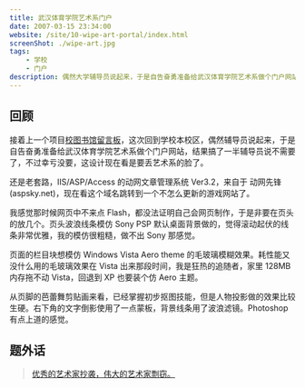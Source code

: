 ```yaml
---
title: 武汉体育学院艺术系门户
date: 2007-03-15 23:34:00
website: /site/10-wipe-art-portal/index.html
screenShot: ./wipe-art.jpg
tags:
    - 学校
    - 门户
description: 偶然大学辅导员说起来，于是自告奋勇准备给武汉体育学院艺术系做个门户网站，半成品。页头波浪线条模仿 Sony PSP 默认桌面背景，栏目块想模仿 Win Vista Aero 主题毛玻璃效果。总体来看设计很丑。
---
```


## 回顾
接着上一个项目[校图书馆留言板](/2007/01/09/wipe-library-guestbook/)，这次回到学校本校区，偶然辅导员说起来，于是自告奋勇准备给武汉体育学院艺术系做个门户网站，结果搞了一半辅导员说不需要了，不过幸亏没要，这设计现在看是要丢艺术系的脸了。

还是老套路，IIS/ASP/Access 的动网文章管理系统 Ver3.2，来自于 动网先锋(aspsky.net)，现在看这个域名跳转到一个不怎么更新的游戏网站了。

我感觉那时候网页中不来点 Flash，都没法证明自己会网页制作，于是非要在页头的放几个。页头波浪线条模仿 Sony PSP 默认桌面背景做的，觉得滚动起伏的线条非常优雅，我的模仿很粗糙，做不出 Sony 那感觉。

页面的栏目块想模仿 Windows Vista Aero theme 的毛玻璃模糊效果。耗性能又没什么用的毛玻璃效果在 Vista 出来那段时间，我是狂热的追随者，家里 128MB内存拖不动 Vista，回退到 XP 也要装个仿 Aero 主题。

从页脚的芭蕾舞剪贴画来看，已经掌握初步抠图技能，但是人物投影做的效果比较生硬。右下角的文字倒影使用了一点蒙板，背景线条用了波浪滤镜。Photoshop 有点上道的感觉。

## 题外话

> [优秀的艺术家抄袭，伟大的艺术家剽窃。](http://legendtkl.com/2013/03/16/reading-about-jobs/)
